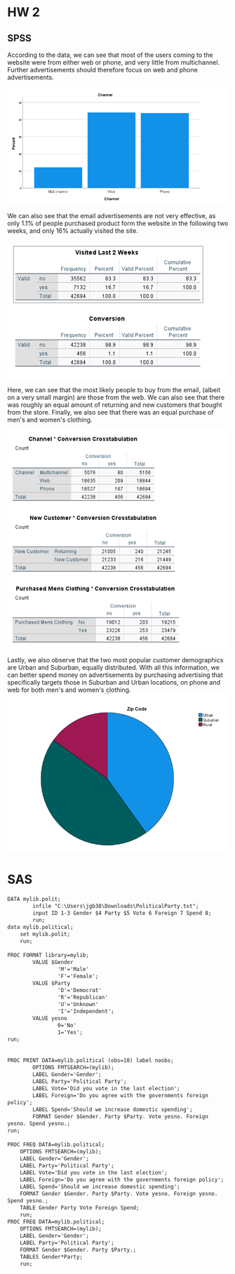 # HW 2

## SPSS

According to the data, we can see that most of the users coming to the website
were from either web or phone, and very little from multichannel. Further advertisements
should therefore focus on web and phone advertisements.  

![](channel.png)  

We can also see that the email advertisements are not very effective, as only
1.1% of people purchased product form the website in the following two weeks,
and only 16% actually visited the site.  

![](Conversion_Visited.png)  

Here, we can see that the most likely people to buy from the email, (albeit on a very
small margin) are those from the web. We can also see that there was roughly an equal amount of returning and
new customers that bought from the store. Finally, we also see that there was an equal purchase of men's
and women's clothing.  

![](crossta.png)  

Lastly, we also observe that the two most popular customer demographics are Urban and Suburban, equally
distributed. With all this information, we can better spend money on advertisements by purchasing
advertising that specifically targets those in Suburban and Urban locations, on phone and web for both
men's and women's clothing.
![](zipcode.png)


# SAS

```sas
DATA mylib.polit;
        infile "C:\Users\jgb38\Downloads\PoliticalParty.txt";
        input ID 1-3 Gender $4 Party $5 Vote 6 Foreign 7 Spend 8;
        run;
data mylib.political;
	set mylib.polit;
	run;

PROC FORMAT library=mylib;
        VALUE $Gender
                'M'='Male'
                'F'='Female';
        VALUE $Party
                'D'='Democrat'
                'R'='Republican'
				'U'='Unknown'
                'I'='Independent';
        VALUE yesno
                0='No'
                1='Yes';
run;


PROC PRINT DATA=mylib.political (obs=10) label noobs;
        OPTIONS FMTSEARCH=(mylib);
		LABEL Gender='Gender';
		LABEL Party='Political Party';
		LABEL Vote='Did you vote in the last election';
		LABEL Foreign='Do you agree with the governments foreign policy';
		LABEL Spend='Should we increase domestic spending';
		FORMAT Gender $Gender. Party $Party. Vote yesno. Foreign yesno. Spend yesno.;
run;

PROC FREQ DATA=mylib.political;
	OPTIONS FMTSEARCH=(mylib);
	LABEL Gender='Gender';
	LABEL Party='Political Party';
	LABEL Vote='Did you vote in the last election';
	LABEL Foreign='Do you agree with the governments foreign policy';
	LABEL Spend='Should we increase domestic spending';
	FORMAT Gender $Gender. Party $Party. Vote yesno. Foreign yesno. Spend yesno.;
	TABLE Gender Party Vote Foreign Spend;
	run;
PROC FREQ DATA=mylib.political;
	OPTIONS FMTSEARCH=(mylib);
	LABEL Gender='Gender';
	LABEL Party='Political Party';
	FORMAT Gender $Gender. Party $Party.;
	TABLES Gender*Party;
	run;
```

